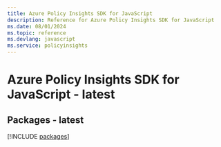 ```yaml
---
title: Azure Policy Insights SDK for JavaScript
description: Reference for Azure Policy Insights SDK for JavaScript
ms.date: 08/01/2024
ms.topic: reference
ms.devlang: javascript
ms.service: policyinsights
---
```

# Azure Policy Insights SDK for JavaScript - latest
## Packages - latest
[!INCLUDE [packages](policy-insights-index.md)]
